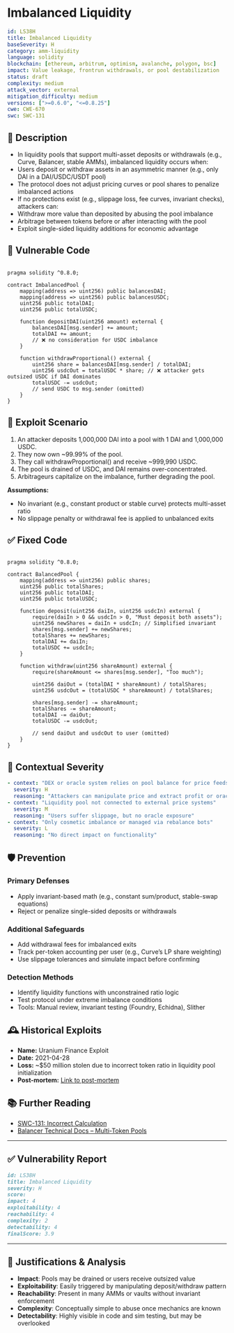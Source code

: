 # Imbalanced Liquidity

```YAML
id: LS38H
title: Imbalanced Liquidity 
baseSeverity: H
category: amm-liquidity
language: solidity
blockchain: [ethereum, arbitrum, optimism, avalanche, polygon, bsc]
impact: Value leakage, frontrun withdrawals, or pool destabilization
status: draft
complexity: medium
attack_vector: external
mitigation_difficulty: medium
versions: [">=0.6.0", "<=0.8.25"]
cwe: CWE-670
swc: SWC-131
```

## 📝 Description

- In liquidity pools that support multi-asset deposits or withdrawals (e.g., Curve, Balancer, stable AMMs), imbalanced liquidity occurs when:
- Users deposit or withdraw assets in an asymmetric manner (e.g., only DAI in a DAI/USDC/USDT pool)
- The protocol does not adjust pricing curves or pool shares to penalize imbalanced actions
- If no protections exist (e.g., slippage loss, fee curves, invariant checks), attackers can:
- Withdraw more value than deposited by abusing the pool imbalance
- Arbitrage between tokens before or after interacting with the pool
- Exploit single-sided liquidity additions for economic advantage

## 🚨 Vulnerable Code

```solidity

pragma solidity ^0.8.0;

contract ImbalancedPool {
    mapping(address => uint256) public balancesDAI;
    mapping(address => uint256) public balancesUSDC;
    uint256 public totalDAI;
    uint256 public totalUSDC;

    function depositDAI(uint256 amount) external {
        balancesDAI[msg.sender] += amount;
        totalDAI += amount;
        // ❌ no consideration for USDC imbalance
    }

    function withdrawProportional() external {
        uint256 share = balancesDAI[msg.sender] / totalDAI;
        uint256 usdcOut = totalUSDC * share; // ❌ attacker gets outsized USDC if DAI dominates
        totalUSDC -= usdcOut;
        // send USDC to msg.sender (omitted)
    }
}
```

## 🧪 Exploit Scenario

1. An attacker deposits 1,000,000 DAI into a pool with 1 DAI and 1,000,000 USDC.
2. They now own ~99.99% of the pool.
3. They call withdrawProportional() and receive ~999,990 USDC.
4. The pool is drained of USDC, and DAI remains over-concentrated.
5. Arbitrageurs capitalize on the imbalance, further degrading the pool.

**Assumptions:**

- No invariant (e.g., constant product or stable curve) protects multi-asset ratio
- No slippage penalty or withdrawal fee is applied to unbalanced exits

## ✅ Fixed Code

```solidity

pragma solidity ^0.8.0;

contract BalancedPool {
    mapping(address => uint256) public shares;
    uint256 public totalShares;
    uint256 public totalDAI;
    uint256 public totalUSDC;

    function deposit(uint256 daiIn, uint256 usdcIn) external {
        require(daiIn > 0 && usdcIn > 0, "Must deposit both assets");
        uint256 newShares = daiIn + usdcIn; // Simplified invariant
        shares[msg.sender] += newShares;
        totalShares += newShares;
        totalDAI += daiIn;
        totalUSDC += usdcIn;
    }

    function withdraw(uint256 shareAmount) external {
        require(shareAmount <= shares[msg.sender], "Too much");

        uint256 daiOut = (totalDAI * shareAmount) / totalShares;
        uint256 usdcOut = (totalUSDC * shareAmount) / totalShares;

        shares[msg.sender] -= shareAmount;
        totalShares -= shareAmount;
        totalDAI -= daiOut;
        totalUSDC -= usdcOut;

        // send daiOut and usdcOut to user (omitted)
    }
}
```

## 🧭 Contextual Severity

```yaml
- context: "DEX or oracle system relies on pool balance for price feeds"
  severity: H
  reasoning: "Attackers can manipulate price and extract profit or oracle control"
- context: "Liquidity pool not connected to external price systems"
  severity: M
  reasoning: "Users suffer slippage, but no oracle exposure"
- context: "Only cosmetic imbalance or managed via rebalance bots"
  severity: L
  reasoning: "No direct impact on functionality"
```

## 🛡️ Prevention

### Primary Defenses

- Apply invariant-based math (e.g., constant sum/product, stable-swap equations)
- Reject or penalize single-sided deposits or withdrawals

### Additional Safeguards

- Add withdrawal fees for imbalanced exits
- Track per-token accounting per user (e.g., Curve’s LP share weighting)
- Use slippage tolerances and simulate impact before confirming

### Detection Methods

- Identify liquidity functions with unconstrained ratio logic
- Test protocol under extreme imbalance conditions
- Tools: Manual review, invariant testing (Foundry, Echidna), Slither

## 🕰️ Historical Exploits

- **Name:** Uranium Finance Exploit 
- **Date:** 2021-04-28 
- **Loss:** ~$50 million stolen due to incorrect token ratio in liquidity pool initialization 
- **Post-mortem:** [Link to post-mortem](https://medium.com/immunefi/building-a-poc-for-the-uranium-heist-ec83fbd83e9f) 
 
## 📚 Further Reading

- [SWC-131: Incorrect Calculation](https://swcregistry.io/docs/SWC-131/)  
- [Balancer Technical Docs – Multi-Token Pools](https://docs.balancer.fi/) 

--- 

## ✅ Vulnerability Report

```markdown
id: LS38H
title: Imbalanced Liquidity 
severity: H
score:
impact: 4    
exploitability: 4 
reachability: 4  
complexity: 2   
detectability: 4  
finalScore: 3.9
```

---

## 📄 Justifications & Analysis

- **Impact**: Pools may be drained or users receive outsized value
- **Exploitability**: Easily triggered by manipulating deposit/withdraw pattern
- **Reachability**: Present in many AMMs or vaults without invariant enforcement
- **Complexity**: Conceptually simple to abuse once mechanics are known
- **Detectability**: Highly visible in code and sim testing, but may be overlooked